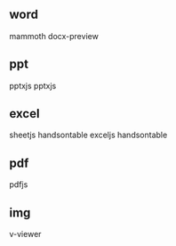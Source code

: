 ## word
mammoth docx-preview

## ppt
pptxjs pptxjs

## excel
sheetjs handsontable exceljs handsontable

## pdf
pdfjs

## img

v-viewer